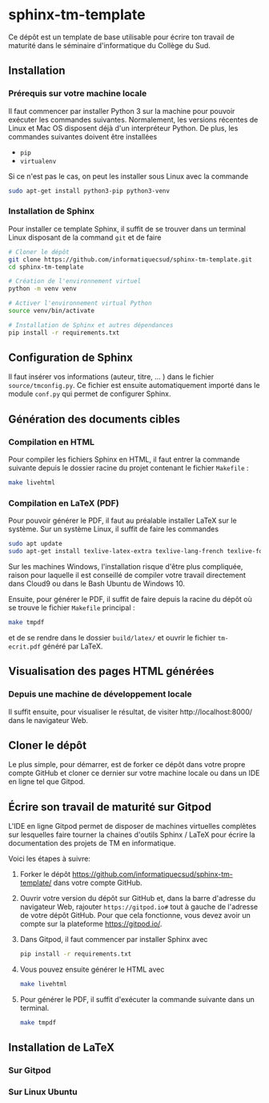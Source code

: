 # sphinx-tm-template

Ce dépôt est un template de base utilisable pour écrire ton travail de maturité
dans le séminaire d'informatique du Collège du Sud.

## Installation

### Prérequis sur votre machine locale

Il faut commencer par installer Python 3 sur la machine pour pouvoir exécuter
les commandes suivantes. Normalement, les versions récentes de Linux et Mac OS
disposent déjà d'un interpréteur Python. De plus, les commandes suivantes
doivent être installées

- `pip`
- `virtualenv`

Si ce n'est pas le cas, on peut les installer sous Linux avec la commande

```bash
sudo apt-get install python3-pip python3-venv
```

### Installation de Sphinx

Pour installer ce template Sphinx, il suffit de se trouver dans un terminal Linux disposant de la command `git` et de faire

```bash
# Cloner le dépôt
git clone https://github.com/informatiquecsud/sphinx-tm-template.git
cd sphinx-tm-template

# Création de l'environnement virtuel
python -m venv venv

# Activer l'environnement virtual Python
source venv/bin/activate

# Installation de Sphinx et autres dépendances
pip install -r requirements.txt
```

## Configuration de Sphinx

Il faut insérer vos informations (auteur, titre, ... ) dans le fichier
`source/tmconfig.py`. Ce fichier est ensuite automatiquement importé dans le module `conf.py` qui permet de configurer Sphinx.

## Génération des documents cibles

### Compilation en HTML

Pour compiler les fichiers Sphinx en HTML, il faut entrer la commande suivante depuis le dossier racine du projet contenant le fichier `Makefile` :

```bash
make livehtml
```

### Compilation en LaTeX (PDF)

Pour pouvoir générer le PDF, il faut au préalable installer LaTeX sur le système. Sur un système Linux, il suffit de faire les commandes

```bash
sudo apt update
sudo apt-get install texlive-latex-extra texlive-lang-french texlive-fonts-recommended latexmk
```

Sur les machines Windows, l'installation risque d'être plus compliquée, raison pour laquelle il est conseillé de compiler votre travail directement dans Cloud9 ou dans le Bash Ubuntu de Windows 10.

Ensuite, pour générer le PDF, il suffit de faire depuis la racine du dépôt où se trouve le fichier `Makefile` principal :

```bash
make tmpdf
```

et de se rendre dans le dossier `build/latex/` et ouvrir le fichier `tm-ecrit.pdf` généré par LaTeX.

## Visualisation des pages HTML générées

### Depuis une machine de développement locale

Il suffit ensuite, pour visualiser le résultat, de visiter http://localhost:8000/ dans le navigateur Web.

## Cloner le dépôt

Le plus simple, pour démarrer, est de forker ce dépôt dans votre propre compte
GitHub et cloner ce dernier sur votre machine locale ou dans un IDE en ligne tel
que Gitpod.

## Écrire son travail de maturité sur Gitpod

L'IDE en ligne Gitpod permet de disposer de machines virtuelles complètes sur
lesquelles faire tourner la chaines d'outils Sphinx / LaTeX pour écrire la
documentation des projets de TM en informatique.

Voici les étapes à suivre:

1. Forker le dépôt https://github.com/informatiquecsud/sphinx-tm-template/ dans
   votre compte GitHub.

2. Ouvrir votre version du dépôt sur GitHub et, dans la barre d'adresse du
   navigateur Web, rajouter `https://gitpod.io#` tout à gauche de l'adresse de
   votre dépôt GitHub. Pour que cela fonctionne, vous devez avoir un compte sur
   la plateforme https://gitpod.io/.

3. Dans Gitpod, il faut commencer par installer Sphinx avec

   ```bash
   pip install -r requirements.txt
   ```

4. Vous pouvez ensuite générer le HTML avec

   ```bash
   make livehtml
   ```

5. Pour générer le PDF, il suffit d'exécuter la commande suivante dans un
   terminal.

   ```bash
   make tmpdf
   ```

## Installation de LaTeX

### Sur Gitpod

### Sur Linux Ubuntu
